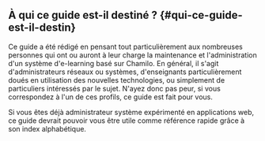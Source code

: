 ## À qui ce guide est-il destiné ? {#qui-ce-guide-est-il-destin}

Ce guide a été rédigé en pensant tout particulièrement aux nombreuses personnes qui ont ou auront à leur charge la maintenance et l&#039;administration d&#039;un système d&#039;e-learning basé sur Chamilo. En général, il s&#039;agit d&#039;administrateurs réseaux ou systèmes, d&#039;enseignants particulièrement doués en utilisation des nouvelles technologies, ou simplement de particuliers intéressés par le sujet. N&#039;ayez donc pas peur, si vous correspondez à l&#039;un de ces profils, ce guide est fait pour vous.

Si vous êtes déjà administrateur système expérimenté en applications web, ce guide devrait pouvoir vous être utile comme référence rapide grâce à son index alphabétique.